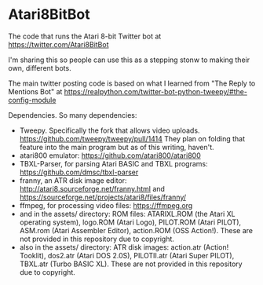 # Atari8BitBot
The code that runs the Atari 8-bit Twitter bot at https://twitter.com/Atari8BitBot

I'm sharing this so people can use this as a stepping stonw to making their own, different bots.

The main twitter posting code is based on what I learned from "The Reply to Mentions Bot" at https://realpython.com/twitter-bot-python-tweepy/#the-config-module

Dependencies. So many dependencies:
- Tweepy. Specifically the fork that allows video uploads. https://github.com/tweepy/tweepy/pull/1414 They plan on folding that feature into the main program but as of this writing, haven't.
- atari800 emulator: https://github.com/atari800/atari800
- TBXL-Parser, for parsing Atari BASIC and TBXL programs: https://github.com/dmsc/tbxl-parser
- franny, an ATR disk image editor: http://atari8.sourceforge.net/franny.html and https://sourceforge.net/projects/atari8/files/franny/
- ffmpeg, for processing video files: https://ffmpeg.org
- and in the assets/ directory: ROM files: ATARIXL.ROM (the Atari XL operating system), logo.ROM (Atari Logo), PILOT.ROM (Atari PILOT), ASM.rom (Atari Assembler Editor), action.ROM (OSS Action!). These are not provided in this repository due to copyright.
- also in the assets/ directory: ATR disk images: action.atr (Action! Tooklit), dos2.atr (Atari DOS 2.0S), PILOTII.atr (Atari Super PILOT), TBXL.atr (Turbo BASIC XL). These are not provided in this repository due to copyright.
